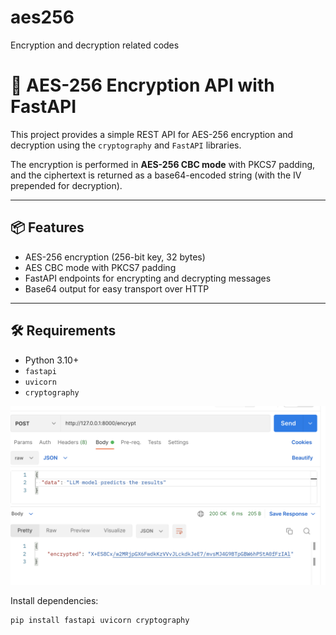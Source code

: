 # aes256

Encryption and decryption related codes

# 🔐 AES-256 Encryption API with FastAPI

This project provides a simple REST API for AES-256 encryption and decryption using the `cryptography` and `FastAPI` libraries.

The encryption is performed in **AES-256 CBC mode** with PKCS7 padding, and the ciphertext is returned as a base64-encoded string (with the IV prepended for decryption).

---

## 📦 Features

- AES-256 encryption (256-bit key, 32 bytes)
- AES CBC mode with PKCS7 padding
- FastAPI endpoints for encrypting and decrypting messages
- Base64 output for easy transport over HTTP

---

## 🛠️ Requirements

- Python 3.10+
- `fastapi`
- `uvicorn`
- `cryptography`

![Graph](https://github.com/DavitGadyan/encryption/blob/main/aes256/aes256_encryption.png)

Install dependencies:

```bash
pip install fastapi uvicorn cryptography
```
